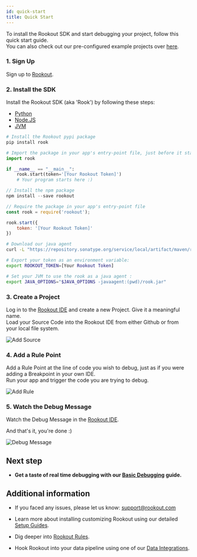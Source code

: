 ```yaml
---
id: quick-start
title: Quick Start
---
```


To install the Rookout SDK and start debugging your project, follow this quick start guide.  
You can also check out our pre-configured example projects over [here](sample-applications.md).

### 1. Sign Up

Sign up to [Rookout](https://app.rookout.com).


### 2. Install the SDK

Install the Rookout SDK (aka 'Rook') by following these steps:


<ul class="nav nav-tabs" id="quick-start" role="tablist">
<li class="nav-item">
<a class="nav-link active" id="python-tab" data-toggle="tab" href="#python" role="tab" aria-controls="home" aria-selected="true">Python</a>
</li>
<li class="nav-item">
<a class="nav-link" id="node-tab" data-toggle="tab" href="#node" role="tab" aria-controls="profile" aria-selected="false">Node.JS</a>
</li>
<li class="nav-item">
<a class="nav-link" id="jvm-tab" data-toggle="tab" href="#jvm" role="tab" aria-controls="contact" aria-selected="false">JVM</a>
</li>
</ul>

<div class="tab-content" id="quick-start">
<div class="tab-pane fade show active" id="python" role="tabpanel">

```python
# Install the Rookout pypi package
pip install rook

# Import the package in your app's entry-point file, just before it starts
import rook

if __name__ == "__main__":
    rook.start(token='[Your Rookout Token]')  
    # Your program starts here :)
```

</div>
<div class="tab-pane fade" id="node" role="tabpanel">

```javascript
// Install the npm package
npm install --save rookout

// Require the package in your app's entry-point file
const rook = require('rookout');

rook.start({
    token: '[Your Rookout Token]'
})
```

</div>
<div class="tab-pane fade" id="jvm" role="tabpanel">

```bash
# Download our java agent
curl -L "https://repository.sonatype.org/service/local/artifact/maven/redirect?r=central-proxy&g=com.rookout&a=rook&v=LATEST" -o rook.jar

# Export your token as an environment variable:
export ROOKOUT_TOKEN=[Your Rookout Token]

# Set your JVM to use the rook as a java agent :  
export JAVA_OPTIONS="$JAVA_OPTIONS -javaagent:(pwd)/rook.jar"
```

</div>
</div>
<div class="rookout-org-info"></div>

### 3. Create a Project

Log in to the [Rookout IDE](https://app.rookout.com) and create a new Project. Give it a meaningful name.<br/>
Load your Source Code into the Rookout IDE from either Github or from your local file system.

![Add Source](/img/screenshots/quick_start_3.png)

### 4. Add a Rule Point

Add a Rule Point at the line of code you wish to debug, just as if you were adding a Breakpoint in your own IDE.<br/>
Run your app and trigger the code you are trying to debug.

![Add Rule](/img/screenshots/quick_start_4.png)

### 5. Watch the Debug Message

Watch the Debug Message in the [Rookout IDE](https://app.rookout.com).

And that's it, you're done :)

![Debug Message](/img/screenshots/quick_start_5.png)

## Next step

- __Get a taste of real time debugging with our [Basic Debugging](rules-index.md) guide.__

## Additional information

- If you faced any issues, please let us know: support@rookout.com

- Learn more about installing customizing Rookout using our detailed [Setup Guides](rooks-setup.md).

- Dig deeper into [Rookout Rules](rules.md).

- Hook Rookout into your data pipeline using one of our [Data Integrations](rules-integrations.md).
